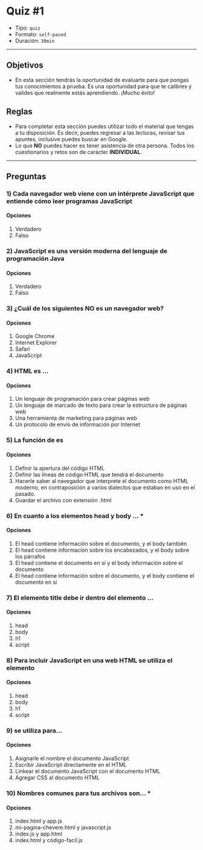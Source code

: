 # Quiz #1

- Tipo: `quiz`
- Formato: `self-paced`
- Duración: `30min`

***

## Objetivos

- En esta sección tendrás la oportunidad de evaluarte para que pongas tus
  conocimientos a prueba. Es una oportunidad para que te calibres y valides que
  realmente estás aprendiendo. ¡Mucho éxito!

## Reglas

- Para completar esta sección puedes utilizar todo el material que tengas a tu
    disposición. Es decir, puedes regresar a las lecturas, revisar tus apuntes,
    inclusive puedes buscar en Google.
- Lo que **NO** puedes hacer es tener asistencia de otra persona. Todos los
    cuestionarios y retos son de carácter **INDIVIDUAL**.


***

## Preguntas

### 1) Cada navegador web viene con un intérprete JavaScript que entiende cómo leer programas JavaScript

#### Opciones

1. Verdadero
2. Falso

<solution style="display:none;">2</solution>

### 2) JavaScript es una versión moderna del lenguaje de programación Java

#### Opciones

1. Verdadero
2. Falso

<solution style="display:none;">4</solution>

### 3) ¿Cuál de los siguientes NO es un navegador web?

#### Opciones

1. Google Chrome
2. Internet Explorer
3. Safari
4. JavaScript

<solution style="display:none;">2</solution>

### 4) HTML es ...

#### Opciones

1. Un lenguaje de programación para crear páginas web
2. Un lenguaje de marcado de texto para crear la estructura de páginas web
3. Una herramienta de marketing para páginas web
4. Un protocolo de envío de información por Internet

<solution style="display:none;">1,4</solution>

### 5) La función de <!DOCTYPE html> es

#### Opciones

1. Definir la apertura del código HTML
2. Definir las líneas de código HTML que tendrá el documento
3. Hacerle saber al navegador que interprete el documento como HTML moderno, en contraposición a varios dialectos que estaban en uso en el pasado.
4. Guardar el archivo con extensión .html

<solution style="display:none;">3</solution>

### 6) En cuanto a los elementos head y body ... *

#### Opciones

1. El head contiene información sobre el documento, y el body también
2. El head contiene información sobre los encabezados, y el body sobre los párrafos
3. El head contiene el documento en sí y el body información sobre el documento
4. El head contiene información sobre el documento, y el body contiene el documento en sí

<solution style="display:none;">4</solution>

### 7) El elemento title debe ir dentro del elemento ...

#### Opciones

1. head
2. body
3. h1
4. script

<solution style="display:none;">4</solution>

### 8) Para incluir JavaScript en una web HTML se utiliza el elemento

#### Opciones

1. head
2. body
3. h1
4. script

<solution style="display:none;">4</solution>

### 9) <script src="nombre-del-documento.js"></script> se utiliza para...

#### Opciones

1. Asignarle el nombre el documento JavaScript
2. Escribir JavaScript directamente en el HTML
3. Linkear el documento JavaScript con el documento HTML
4. Agregar CSS al documento HTML

<solution style="display:none;">1</solution>

### 10) Nombres comunes para tus archivos son... *

#### Opciones

1. index.html y app.js
2. mi-pagina-chevere.html y javascript.js
3. index.js y app.html
3. index.html y código-facil.js

<solution style="display:none;">3</solution>
